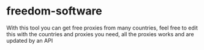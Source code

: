 # freedom-software
With this tool you can get free proxies from many countries, feel free to edit this with the countries and proxies you need, all the proxies works and are updated by an API
